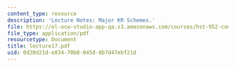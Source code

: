 ```yaml
---
content_type: resource
description: 'Lecture Notes: Major KR Schemes.'
file: https://ol-ocw-studio-app-qa.s3.amazonaws.com/courses/hst-952-computing-for-biomedical-scientists-fall-2002/0d20d21de83470b0045d8b7d47ebf21d_lecture17.pdf
file_type: application/pdf
resourcetype: Document
title: lecture17.pdf
uid: 0d20d21d-e834-70b0-045d-8b7d47ebf21d
---
```

